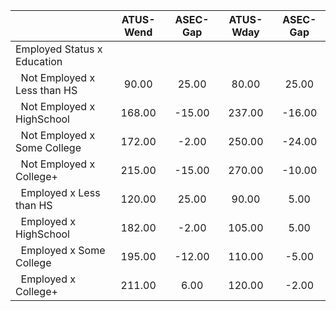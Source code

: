 
|                      |    ATUS-Wend |     ASEC-Gap |    ATUS-Wday |     ASEC-Gap |
| -------------------- | :----------: | :----------: | :----------: | :----------: |
| Employed Status x Education |              |              |              |              |
| &nbsp;&nbsp;Not Employed x Less than HS |        90.00 |        25.00 |        80.00 |        25.00 |
| &nbsp;&nbsp;Not Employed x HighSchool |       168.00 |       -15.00 |       237.00 |       -16.00 |
| &nbsp;&nbsp;Not Employed x Some College |       172.00 |        -2.00 |       250.00 |       -24.00 |
| &nbsp;&nbsp;Not Employed x College+ |       215.00 |       -15.00 |       270.00 |       -10.00 |
| &nbsp;&nbsp;Employed x Less than HS |       120.00 |        25.00 |        90.00 |         5.00 |
| &nbsp;&nbsp;Employed x HighSchool |       182.00 |        -2.00 |       105.00 |         5.00 |
| &nbsp;&nbsp;Employed x Some College |       195.00 |       -12.00 |       110.00 |        -5.00 |
| &nbsp;&nbsp;Employed x College+ |       211.00 |         6.00 |       120.00 |        -2.00 |

